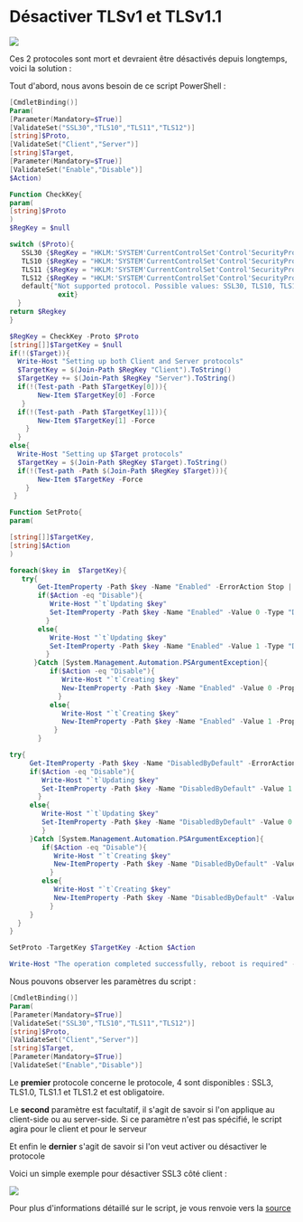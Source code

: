 # Désactiver TLSv1 et TLSv1.1

![](/windows_server/powershell/tls.png)

Ces 2 protocoles sont mort et devraient être désactivés depuis
longtemps, voici la solution :

Tout d'abord, nous avons besoin de ce script PowerShell :

```powershell
[CmdletBinding()]
Param(
[Parameter(Mandatory=$True)]
[ValidateSet("SSL30","TLS10","TLS11","TLS12")]
[string]$Proto,
[ValidateSet("Client","Server")]
[string]$Target,
[Parameter(Mandatory=$True)]
[ValidateSet("Enable","Disable")]
$Action)

Function CheckKey{
param(
[string]$Proto
)
$RegKey = $null

switch ($Proto){
   SSL30 {$RegKey = "HKLM:'SYSTEM'CurrentControlSet'Control'SecurityProviders'SCHANNEL'Protocols'SSL 3.0"}
   TLS10 {$RegKey = "HKLM:'SYSTEM'CurrentControlSet'Control'SecurityProviders'SCHANNEL'Protocols'TLS 1.0"}
   TLS11 {$RegKey = "HKLM:'SYSTEM'CurrentControlSet'Control'SecurityProviders'SCHANNEL'Protocols'TLS 1.1"}
   TLS12 {$RegKey = "HKLM:'SYSTEM'CurrentControlSet'Control'SecurityProviders'SCHANNEL'Protocols'TLS 1.2"}
   default{"Not supported protocol. Possible values: SSL30, TLS10, TLS11, TLS12"
            exit}
  }
return $Regkey
}

$RegKey = CheckKey -Proto $Proto
[string[]]$TargetKey = $null
if(!($Target)){
  Write-Host "Setting up both Client and Server protocols"
  $TargetKey = $(Join-Path $RegKey "Client").ToString()
  $TargetKey += $(Join-Path $RegKey "Server").ToString()
  if(!(Test-path -Path $TargetKey[0])){
       New-Item $TargetKey[0] -Force
   }
  if(!(Test-path -Path $TargetKey[1])){
       New-Item $TargetKey[1] -Force
    }
  }
else{
  Write-Host "Setting up $Target protocols"
  $TargetKey = $(Join-Path $RegKey $Target).ToString()
  if(!(Test-path -Path $(Join-Path $RegKey $Target))){
       New-Item $TargetKey -Force
    }
 }

Function SetProto{
param(

[string[]]$TargetKey,
[string]$Action
)

foreach($key in  $TargetKey){
   try{
       Get-ItemProperty -Path $key -Name "Enabled" -ErrorAction Stop | Out-Null
       if($Action -eq "Disable"){
          Write-Host "`t`Updating $key"
          Set-ItemProperty -Path $key -Name "Enabled" -Value 0 -Type "DWord"
         }
       else{
          Write-Host "`t`Updating $key"
          Set-ItemProperty -Path $key -Name "Enabled" -Value 1 -Type "DWord"
         }
      }Catch [System.Management.Automation.PSArgumentException]{
          if($Action -eq "Disable"){
             Write-Host "`t`Creating $key"
             New-ItemProperty -Path $key -Name "Enabled" -Value 0 -PropertyType "DWord"
            }
          else{
             Write-Host "`t`Creating $key"
             New-ItemProperty -Path $key -Name "Enabled" -Value 1 -PropertyType "DWord"
           }
       }

try{
     Get-ItemProperty -Path $key -Name "DisabledByDefault" -ErrorAction Stop | Out-Null
     if($Action -eq "Disable"){
        Write-Host "`t`Updating $key"
        Set-ItemProperty -Path $key -Name "DisabledByDefault" -Value 1 -Type "DWord"
       }
     else{
        Write-Host "`t`Updating $key"
        Set-ItemProperty -Path $key -Name "DisabledByDefault" -Value 0 -Type "DWord"
        }
     }Catch [System.Management.Automation.PSArgumentException]{
        if($Action -eq "Disable"){
           Write-Host "`t`Creating $key"
           New-ItemProperty -Path $key -Name "DisabledByDefault" -Value 1 -PropertyType "DWord"
          }
        else{
           Write-Host "`t`Creating $key"
           New-ItemProperty -Path $key -Name "DisabledByDefault" -Value 0 -PropertyType "DWord"
          }
     }
  }
}

SetProto -TargetKey $TargetKey -Action $Action

Write-Host "The operation completed successfully, reboot is required" -ForegroundColor Green
```

Nous pouvons observer les paramètres du script :

```powershell
[CmdletBinding()]
Param(
[Parameter(Mandatory=$True)]
[ValidateSet("SSL30","TLS10","TLS11","TLS12")]
[string]$Proto,
[ValidateSet("Client","Server")]
[string]$Target,
[Parameter(Mandatory=$True)]
[ValidateSet("Enable","Disable")]
```

Le **premier** protocole concerne le protocole, 4 sont disponibles :
SSL3, TLS1.0, TLS1.1 et TLS1.2 et est obligatoire.

Le **second** paramètre est facultatif, il s'agit de savoir si l'on
applique au client-side ou au server-side. Si ce paramètre n'est pas
spécifié, le script agira pour le client et pour le serveur

Et enfin le **dernier** s'agit de savoir si l'on veut activer ou
désactiver le protocole

Voici un simple exemple pour désactiver SSL3 côté client :

![](/windows_server/powershell/disabling-ssl-3.0-for-a-client-and-server.png)

Pour plus d'informations détaillé sur le script, je vous renvoie vers
la
[source](https://4sysops.com/archives/disable-ssl-and-tls-1-01-1-on-iis-with-powershell/)
